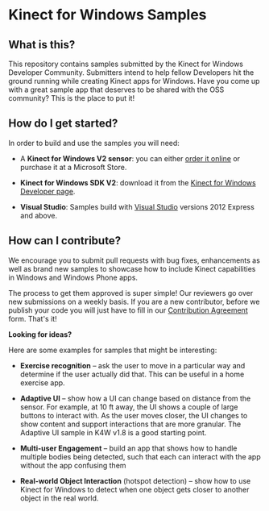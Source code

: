 Kinect for Windows Samples
==========================


What is this?
-------------

This repository contains samples submitted by the Kinect for Windows Developer Community. Submitters intend to help fellow Developers hit the ground running while creating Kinect apps for Windows. Have you come up with a great sample app that deserves to be shared with the OSS community? This is the place to put it!



How do I get started?
-----------------

In order to build and use the samples you will need:

- A **Kinect for Windows V2 sensor**: you can either [order it online](http://www.microsoft.com/en-us/kinectforwindows/) or purchase it at a Microsoft Store.
 
- **Kinect for Windows SDK V2**: download it from the [Kinect for Windows Developer page](http://www.microsoft.com/en-us/kinectforwindows/develop/).
 
- **Visual Studio**: Samples build with [Visual Studio](http://www.visualstudio.com/) versions 2012 Express and above.



How can I contribute?
------------------- 

We encourage you to submit pull requests with bug fixes, enhancements as well as brand new samples to showcase how to include Kinect capabilities in Windows and Windows Phone apps.

The process to get them approved is super simple! Our reviewers go over new submissions on a weekly basis. If you are a new contributor, before we publish your code you will just have to fill in our [Contribution Agreement](https://cla.msopentech.com/) form. That's it! 

**Looking for ideas?**

Here are some examples for samples that might be interesting: 

- **Exercise recognition** – ask the user to move in a particular way and determine if the user actually did that. This can be useful in a home exercise app. 

- **Adaptive UI** – show how a UI can change based on distance from the sensor. For example, at 10 ft away, the UI shows a couple of large buttons to interact with. As the user moves closer, the UI changes to show content and support interactions that are more granular. The Adaptive UI sample in K4W v1.8 is a good starting point. 

- **Multi-user Engagement** – build an app that shows how to handle multiple bodies being detected, such that each can interact with the app without the app confusing them 

- **Real-world Object Interaction** (hotspot detection) – show how to use Kinect for Windows to detect when one object gets closer to another object in the real world. 
